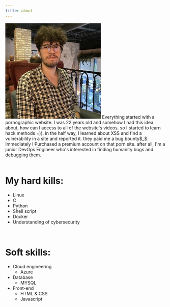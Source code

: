 ```yaml
---
title: about
---
```

![Xai](/images/Xai.jpeg)
Everything started with a pornographic website. I was 22 years old and somehow I had this idea about, how can I access to all of the website's videos. so I started to learn hack methods =)). in the half way, I learned about XSS and find a vulnerability in a site and reported it. they paid me a bug bounty$_$. Immediately I Purchased a premium account on that porn site. after all, I'm a junior DevOps Engineer who's interested in finding humanity bugs and debugging them.
</br>
</br>


# My hard kills:
* Linux
* C
* Python
* Shell script
* Docker
* Understanding of cybersecurity
</br>

# Soft skills:
* Cloud engineering
   * Azure
* Database
   * MYSQL
* Front-end
   * HTML & CSS
   * Javascript


